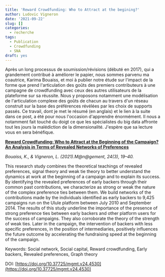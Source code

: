 ```yaml
---
title: 'Reward Crowdfunding: Who to Attract at the begining?'
author: Ludovic Vigneron
date: '2021-09-22'
slug: []
categories:
  - recherche
tags:
  - Publication
  - Crowdfunding
  - SNA
draft: yes
---
```


Après un long processus de soumission/révisions (débuté en 2017), qui a grandement contribué à améliorer le papier, nous sommes parvenu ma coautrice, Karima Bouaiss, et moi à publier notre étude sur l'impact de la forme que prend l'articulation des goûts des premiers contributeurs à une campagne de crowdfunding avec ceux des autres utilisateurs de la plateforme sur sa réussite. Nous y proposons notamment une modélisation de l'articulation complexe des goûts de chacun au travers d'un réseau construit sur la base des préférences révélées par les choix de supports passés. Ce travail, dont je met le résumé (en anglais) et le lien à la suite dans ce post, a été pour nous l'occasion d'apprendre énormément. Il nous a notamment fait touché du doigt ce que les spécialistes du big data affronte tout les jours la malédiction de la dimensionalité. J'espère que sa lecture vous en sera bénéfique.

**[Reward Crowdfunding: Who to Attract at the Beginning of the Campaign? An Analysis in Terms of Revealed Networks of Preferences](https://management-aims.com/index.php/mgmt/article/view/4530)**

*Bouaiss, K., & Vigneron, L. (2021).M@n@gement, 24(3), 19–40.*

This research study combines the theoretical teachings of revealed preferences, signal theory and weak tie theory to better understand the dynamics at work at the beginning of a campaign and to explain its success. By identifying the revealed preferences of early backers through their common past contributions, we characterize as strong or weak the nature of the complex preference ties between them. We build networks of the contributions made by the individuals identified as early backers to 9,425 campaigns run on the Ulule platform between July 2010 and September 2014. The results of this study underline the importance of the presence of strong preference ties between early backers and other platform users for the success of campaigns. They also corroborate the theory of the strength of weak ties. Later in the campaign, the intervention of backers with less specific preferences, in the position of intermediaries, positively influences the future outcome by accelerating the fundraising speed at the beginning of the campaign. 

Keywords: Social network, Social capital, Reward crowdfunding, Early backers, Revealed preferences, Graph theory

DOI: [https://doi.org/10.37725/mgmt.v24.4530](https://doi.org/10.37725/mgmt.v24.4530)


